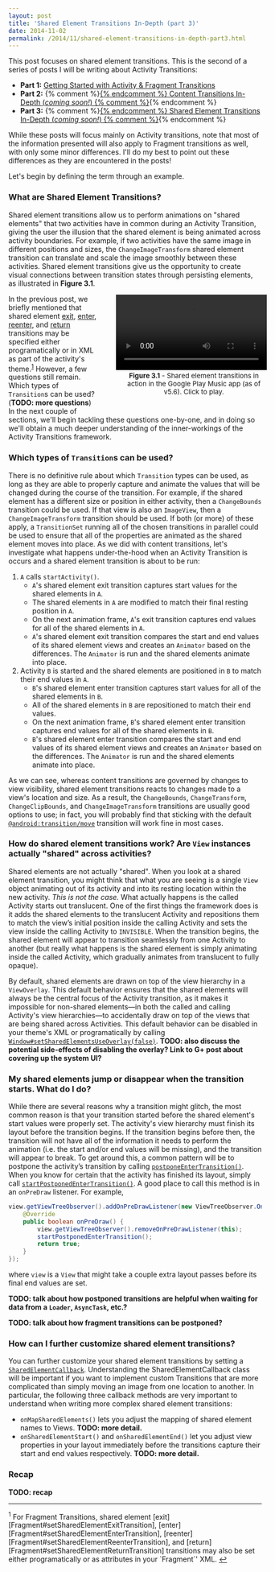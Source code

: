 ```yaml
---
layout: post
title: 'Shared Element Transitions In-Depth (part 3)'
date: 2014-11-02
permalink: /2014/11/shared-element-transitions-in-depth-part3.html
---
```


This post focuses on shared element transitions. This is the second of a series of posts I will be writing about Activity Transitions:

* **Part 1:** [Getting Started with Activity & Fragment Transitions][part1]
* **Part 2:** {% comment %}[{% endcomment %}
              Content Transitions In-Depth (_coming soon!_)
              {% comment %}][part2]{% endcomment %}
* **Part 3:** {% comment %}[{% endcomment %}
              Shared Element Transitions In-Depth (_coming soon!_)
              {% comment %}][part3]{% endcomment %}

While these posts will focus mainly on Activity transitions, note that most of the information presented will also apply to Fragment transitions as well, with only some minor differences. I'll do my best to point out these differences as they are encountered in the posts!

Let's begin by defining the term through an example.

### What are Shared Element Transitions?

<!--morestart-->

Shared element transitions allow us to perform animations on "shared elements" that two activities have in common during an Activity Transition, giving the user the illusion that the shared element is being animated across activity boundaries. For example, if two activities have the same image in different positions and sizes, the `ChangeImageTransform` shared element transition can translate and scale the image smoothly between these activities. Shared element transitions give us the opportunity to create visual connections between transition states through persisting elements, as illustrated in **Figure 3.1**.

<!--more-->

<div style="width:290px;margin-left:35px;float:right">
  <div class="framed-nexus6-port">
  <video id="figure31" onclick="playPause('figure31')">
    <source src="/assets/videos/posts/2014/11/03/music-opt.mp4">
  </video>
  </div>
  <div style="font-size:10pt;margin-left:20px;margin-bottom:30px">
    <p class="img-caption" style="margin-top:3px;margin-bottom:10px;text-align: center;"><strong>Figure 3.1</strong> - Shared element transitions in action in the Google Play Music app (as of v5.6). Click to play.</p>
  </div>
</div>

In the previous post, we briefly mentioned that shared element [exit][setSharedElementExitTransition], [enter][setSharedElementEnterTransition], [reenter][setSharedElementReenterTransition], and [return][setSharedElementReturnTransition] transitions may be specified either programatically or in XML as part of the activity's theme.<sup><a href="#footnote1" id="ref1">1</a></sup> However, a few questions still remain. Which types of `Transition`s can be used? (**TODO: more questions**) In the next couple of sections, we'll begin tackling these questions one-by-one, and in doing so we'll obtain a much deeper understanding of the inner-workings of the Activity Transitions framework.

### Which types of `Transition`s can be used?

There is no definitive rule about which `Transition` types can be used, as long as they are able to properly capture and animate the values that will be changed during the course of the transition. For example, if the shared element has a different size or position in either activity, then a `ChangeBounds` transition could be used. If that view is also an `ImageView`, then a `ChangeImageTransform` transition should be used. If both (or more) of these apply, a `TransitionSet` running all of the chosen transitions in parallel could be used to ensure that all of the properties are animated as the shared element moves into place.
As we did with content transitions, let's investigate what happens under-the-hood when an Activity Transition is occurs and a shared element transition is about to be run:

1. `A` calls `startActivity()`.
    * `A`'s shared element exit transition captures start values for the shared elements in `A`.
    * The shared elements in `A` are modified to match their final resting position in `A`.
    * On the next animation frame, `A`'s exit transition captures end values for all of the shared elements in `A`.
    * `A`'s shared element exit transition compares the start and end values of its shared element views and creates an `Animator` based on the differences. The `Animator` is run and the shared elements animate into place.
2. Activity `B` is started and the shared elements are positioned in `B` to match their end values in `A`.
    * `B`'s shared element enter transition captures start values for all of the shared elements in `B`.
    * All of the shared elements in `B` are repositioned to match their end values.
    * On the next animation frame, `B`'s shared element enter transition captures end values for all of the shared elements in `B`.
    * `B`'s shared element enter transition compares the start and end values of its shared element views and creates an `Animator` based on the differences. The `Animator` is run and the shared elements animate into place.

As we can see, whereas content transitions are governed by changes to view visibility, shared element transitions reacts to changes made to a view's location and size. As a result, the `ChangeBounds`, `ChangeTransform`, `ChangeClipBounds`, and `ChangeImageTransform` transitions are usually good options to use; in fact, you will probably find that sticking with the default [`@android:transition/move`][Move] transition will work fine in most cases.

### How do shared element transitions work? Are `View` instances actually "shared" across activities?

Shared elements are not actually "shared". When you look at a shared element transition, you might think that what you are seeing is a single `View` object animating out of its activity and into its resting location within the new activity. _This is not the case._ What actually happens is the called Activity starts out translucent. One of the first things the framework does is it adds the shared elements to the translucent Activity and repositions them to match the view’s initial position inside the calling Activity and sets the view inside the calling Activity to `INVISIBLE`. When the transition begins, the shared element will appear to transition seamlessly from one Activity to another (but really what happens is the shared element is simply animating inside the called Activity, which gradually animates from translucent to fully opaque).

By default, shared elements are drawn on top of the view hierarchy in a `ViewOverlay`. This default behavior ensures that the shared elements will always be the central focus of the Activity transition, as it makes it impossible for non-shared elements&mdash;in both the called and calling Activity's view hierarchies&mdash;to accidentally draw on top of the views that are being shared across Activities. This default behavior can be disabled in your theme's XML or programatically by calling [`Window#setSharedElementsUseOverlay(false)`][setSharedElementsUseOverlay]. **TODO: also discuss the potential side-effects of disabling the overlay? Link to G+ post about covering up the system UI?**


### My shared elements jump or disappear when the transition starts. What do I do?

While there are several reasons why a transition might glitch, the most common reason is that your transition started before the shared element's start values were properly set. The activity's view hierarchy must finish its layout before the transition begins. If the transition begins before then, the transition will not have all of the information it needs to perform the animation (i.e. the start and/or end values will be missing), and the transition will appear to break. To get around this, a common pattern will be to postpone the activity’s transition by calling [`postponeEnterTransition()`][postponeEnterTransition]. When you know for certain that the activity has finished its layout, simply call [`startPostponedEnterTransition()`][startPostponedEnterTransition]. A good place to call this method is in an `onPreDraw` listener. For example,

```java
view.getViewTreeObserver().addOnPreDrawListener(new ViewTreeObserver.OnPreDrawListener() {
    @Override
    public boolean onPreDraw() {
        view.getViewTreeObserver().removeOnPreDrawListener(this);
        startPostponedEnterTransition();
        return true;
    }
});
```

where `view` is a `View` that might take a couple extra layout passes before its final end values are set.

**TODO: talk about how postponed transitions are helpful when waiting for data from a `Loader`, `AsyncTask`, etc.?**

**TODO: talk about how fragment transitions can be postponed?**

### How can I further customize shared element transitions?

You can further customize your shared element transitions by setting a [`SharedElementCallback`][SharedElementCallback]. Understanding the SharedElementCallback class will be important if you want to implement custom Transitions that are more complicated than simply moving an image from one location to another. In particular, the following three callback methods are very important to understand when writing more complex shared element transitions:

* `onMapSharedElements()` lets you adjust the mapping of shared element names to Views. **TODO: more detail.**
* `onSharedElementStart()` and `onSharedElementEnd()` let you adjust view properties in your layout immediately before the transitions capture their start and end values respectively. **TODO: more detail.**

### Recap

**TODO: recap**

<hr class="footnote-divider"/>
<sup id="footnote1">1</sup> For Fragment Transitions, shared element [exit][Fragment#setSharedElementExitTransition], [enter][Fragment#setSharedElementEnterTransition], [reenter][Fragment#setSharedElementReenterTransition], and [return][Fragment#setSharedElementReturnTransition] transitions may also be set either programatically or as attributes in your `Fragment`' XML. <a href="#ref1" title="Jump to footnote 1.">&#8617;</a>

  [setSharedElementExitTransition]: https://developer.android.com/reference/android/view/Window.html#setSharedElementExitTransition(android.transition.Transition)
  [setSharedElementEnterTransition]: https://developer.android.com/reference/android/view/Window.html#setSharedElementEnterTransition(android.transition.Transition)
  [setSharedElementReturnTransition]: https://developer.android.com/reference/android/view/Window.html#setSharedElementReturnTransition(android.transition.Transition)
  [setSharedElementReenterTransition]: https://developer.android.com/reference/android/view/Window.html#setSharedElementReenterTransition(android.transition.Transition)
  [Fragment#setSharedElementExitTransition]: https://developer.android.com/reference/android/app/Fragment.html#setSharedElementExitTransition(android.transition.Transition)
  [Fragment#setSharedElementEnterTransition]: https://developer.android.com/reference/android/app/Fragment.html#setSharedElementEnterTransition(android.transition.Transition)
  [Fragment#setSharedElementReturnTransition]: https://developer.android.com/reference/android/app/Fragment.html#setSharedElementReturnTransition(android.transition.Transition)
  [Fragment#setSharedElementReenterTransition]: https://developer.android.com/reference/android/app/Fragment.html#setSharedElementReenterTransition(android.transition.Transition)
  [Move]: https://android.googlesource.com/platform/frameworks/base/+/lollipop-release/core/res/res/transition/move.xml
  [postponeEnterTransition]: https://developer.android.com/reference/android/app/Activity.html#postponeEnterTransition()
  [startPostponedEnterTransition]: https://developer.android.com/reference/android/app/Activity.html#startPostponedEnterTransition()
  [setSharedElementsUseOverlay]: https://developer.android.com/reference/android/view/Window.html#setSharedElementsUseOverlay(boolean)
  [SharedElementCallback]: https://developer.android.com/reference/android/app/SharedElementCallback.html

  [part1]: /2014/11/activity-transitions-getting-started-part1.html
  [part2]: /2014/11/content-transitions-in-depth-part2.html
  [part3]: /2014/11/activity-fragment-transitions-in-android-lollipop-part1.html

